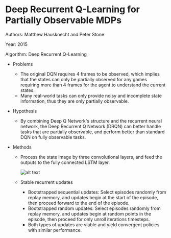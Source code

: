 # Deep Recurrent Q-Learning for Partially Observable MDPs

Authors: Matthew Hausknecht and Peter Stone

Year: 2015

Algorithm: Deep Recurrent Q-Learning

- Problems

  - The original DQN requires 4 frames to be observed, which implies that the states can only be partially observed for any games requiring more than 4 frames for the agent to understand the current states.
  - Many real-world tasks can only provide noisy and incomplete state information, thus they are only partially observable.

- Hypothesis

  - By combining Deep Q Network's structure and the recurrent neural network, the Deep Recurrent Q Network (DRQN) can better handle tasks that are partially observable, and perform better than standard DQN on fully observable tasks.

- Methods

  - Process the state image by three convolutional layers, and feed the outputs to the fully connected LSTM layer.

    ![alt text](https://github.com/RPC2/DRL_paper_summary/blob/master/pic/002_1.png)

  - Stable recurrent updates

    - Bootstrapped sequential updates: Select episodes randomly from replay memory, and updates begin at the start of the episode, then proceed forward to the end of the episode.
    - Bootstrapped random updates: Select episodes randomly from replay memory, and updates begin at random points in the episode, then proceed for only unroll iterations timesteps.
    - Both types of updates are viable and yield convergent policies with similar performance.